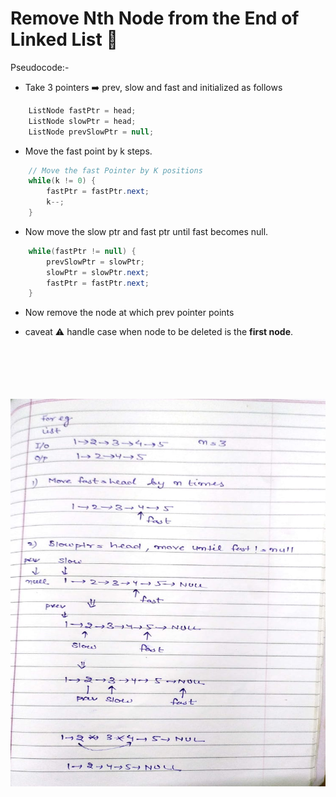# Remove Nth Node from the End of Linked List 🔗

Pseudocode:-

- Take 3 pointers ➡️ prev, slow and fast and initialized as follows

```java    
    ListNode fastPtr = head;
    ListNode slowPtr = head;
    ListNode prevSlowPtr = null;
```

- Move the fast point by k steps.

```java
    // Move the fast Pointer by K positions
    while(k != 0) {
        fastPtr = fastPtr.next;
        k--;
    }
```

- Now move the slow ptr and fast ptr until fast becomes null. 

```java
    while(fastPtr != null) {
        prevSlowPtr = slowPtr;
        slowPtr = slowPtr.next;
        fastPtr = fastPtr.next;
    }
```

- Now remove the node at which prev pointer points

- caveat ⚠️ handle case when node to be deleted is the **first node**.


<br>
<br>
<br>
<br>

<br>
<div>
<img src="./assets/deleteNodeFromList.jpeg" width="1050" height="620"/>
</div>
<br>
<br>


